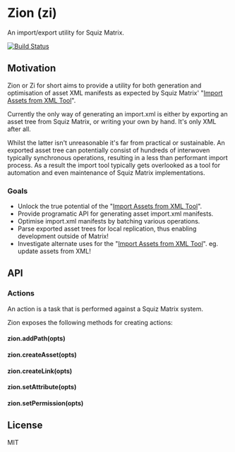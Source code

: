 # Zion (zi)

An import/export utility for Squiz Matrix.

[![Build Status](https://travis-ci.org/joshgillies/zi.svg)](https://travis-ci.org/joshgillies/zi)

## Motivation

Zion or Zi for short aims to provide a utility for both generation and optimisation
of asset XML manifests as expected by Squiz Matrix' "[Import Assets from XML Tool]".

Currently the only way of generating an import.xml is either by exporting an
asset tree from Squiz Matrix, or writing your own by hand. It's only XML after all.

Whilst the latter isn't unreasonable it's far from practical or sustainable.
An exported asset tree can potentially consist of hundreds of interwoven typically
synchronous operations, resulting in a less than performant import process.
As a result the import tool typically gets overlooked as a tool for automation
and even maintenance of Squiz Matrix implementations.

### Goals

 - Unlock the true potential of the "[Import Assets from XML Tool]".
 - Provide programatic API for generating asset import.xml manifests.
 - Optimise import.xml manifests by batching various operations.
 - Parse exported asset trees for local replication, thus enabling development outside of Matrix!
 - Investigate alternate uses for the "[Import Assets from XML Tool]". eg. update assets from XML!

## API

### Actions

An action is a task that is performed against a Squiz Matrix system.

Zion exposes the following methods for creating actions:

#### zion.addPath(opts)

#### zion.createAsset(opts)

#### zion.createLink(opts)

#### zion.setAttribute(opts)

#### zion.setPermission(opts)

## License

MIT

[Import Assets from XML Tool]: http://manuals.matrix.squizsuite.net/tools/chapters/import-assets-from-xml-tool
